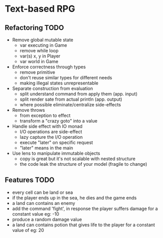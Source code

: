 # Text-based RPG

## Refactoring TODO
- Remove global mutable state
    - var executing in Game
    - remove while loop
    - var(s) x, y in Player
    - var world in Game
- Enforce correctness through types
    - remove primitive
    - don't reuse similar types for different needs
    - making illegal states unrepresentable
- Separate construction from evaluation
    - split understand command from apply them (app. input)
    - split render sate from actual println (app. output)
    - where possible eliminate/centralize side-effects
- Remove throws
    - from exception to effect
    - transform a "crazy goto" into a value
- Handle side effect with IO monad
    - I/O operations are side-effect
    - lazy capture the I/O operation
    - execute "later" on specific request
    - "later" means in the main
- Use lens to manipulate immutable objects
    - copy is great but it's not scalable with nested structure
    - the code leak the structure of your model (fragile to change)

## Features TODO
- every cell can be land or sea
- if the player ends up in the sea, he dies and the game ends
- a land can contains an enemy
- add the command 'fight', in response the player suffers damage for a constant value eg: -10
- produce a random damage value
- a land can contains potion that gives life to the player for a constant value of eg: 20